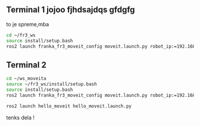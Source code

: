 ## Terminal 1 jojoo fjhdsajdqs  gfdgfg
to je spreme,mba
```zsh
cd ~/fr3_ws
source install/setup.bash
ros2 launch franka_fr3_moveit_config moveit.launch.py robot_ip:=192.168.1.11
```

## Terminal 2

```zsh
cd ~/ws_moveita
source ~/fr3_ws/install/setup.bash
source install/setup.bash
ros2 launch franka_fr3_moveit_config moveit.launch.py robot_ip:=192.168.1.11

ros2 launch hello_moveit hello_moveit.launch.py 
```


tenks dela !